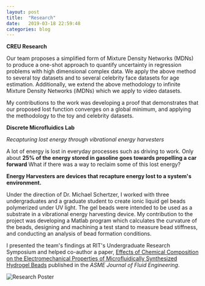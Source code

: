 ```yaml
---
layout: post
title:  "Research"
date:   2019-03-18 22:59:48
categories: blog
---
```


**CREU Research**

Our team proposes a simplified form of Mixture Density Networks (MDNs) to produce a one-shot approach to quantify uncertainty in regression problems with high dimensional complex data. We apply the above method to several toy datasets and to several celebrity face datasets for age estimation. Additionally, we extend the above methodology to infinite Mixture Density Networks (iMDNs) which we apply to video datasets.

My contributions to the work was developing a proof that demonstrates that our proposed lost function converges on a global minimum, and applying the methodology to the toy and celebrity datasets.

**Discrete Microfluidics Lab**


*Recapturing lost energy through vibrational energy harvesters*

A lot of energy is lost in everyday processes such as driving to work. Only about **25% of the energy stored in gasoline goes towards propelling a car forward** What if there was a way to reclaim some of this lost energy?

**Energy Harvesters are devices that recapture energy lost to a system's environment.**

Under the direction of Dr. Michael Schertzer, I worked with three undergraduates and a graduate student to create ionic liquid gel beads polymerized under UV light. The gel beads were intended to be used as a substrate in a vibrational energy harvesting device. My contribution to the project was developing a Matlab program which calculates the curvature of the beads, designing and machining a test stand to measure bead stiffness, and conducting an analysis of bead formation conditions.

I presented the team's findings at RIT's Undergraduate Research Symposium and helped co-author a paper, [Effects of Chemical Composition on the Electromechanical Properties of Microfluidically Synthesized Hydrogel Beads]() published in the *ASME Journal of Fluid Engineering*.

<img itemprop="image" src="http://res.cloudinary.com/dc1pxuvzn/image/upload/c_fill,w_760/v1535651362/Ad%20Astra/symposium_poster.jpg" alt="Research Poster">
